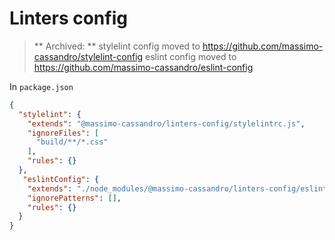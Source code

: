 # Linters config

> ** Archived: **
> stylelint config moved to <https://github.com/massimo-cassandro/stylelint-config>
> eslint config moved to <https://github.com/massimo-cassandro/eslint-config>

In `package.json`

```json
{
  "stylelint": {
    "extends": "@massimo-cassandro/linters-config/stylelintrc.js",
    "ignoreFiles": [
      "build/**/*.css"
    ],
    "rules": {}
  },
   "eslintConfig": {
    "extends": "./node_modules/@massimo-cassandro/linters-config/eslintrc.js",
    "ignorePatterns": [],
    "rules": {}
  }
}
```
